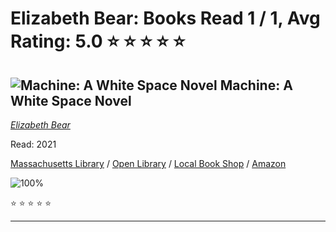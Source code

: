 # Elizabeth Bear:  Books Read 1 / 1, Avg Rating: 5.0 :star: :star: :star: :star: :star:

## ![Machine: A White Space Novel](https://covers.openlibrary.org/b/isbn/9781534403017-M.jpg) Machine: A White Space Novel
*[Elizabeth Bear](../authors/ElizabethBear)*

Read: 2021

[Massachusetts Library](https://library.minlib.net/search/i=9781534403017) / [Open Library](https://openlibrary.org/isbn/9781534403017) / [Local Book Shop](https://bookshop.org/book/9781534403017) / [Amazon](https://amazon.com/dp/1534403019)

![100%](https://geps.dev/progress/100) 

:star: :star: :star: :star: :star:

---
